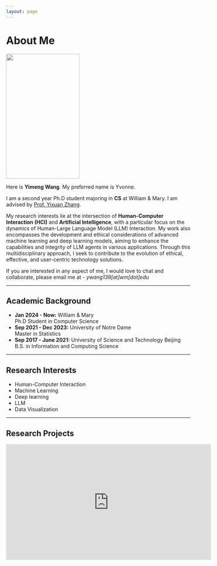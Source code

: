 ```yaml
---
layout: page
---
```


# About Me

<img src="https://YimengYvonne.github.io/mypic.jpg" class="floatpic" width="200" height="340">

Here is **Yimeng Wang**. My preferred name is Yvonne.

I am a second year Ph.D student majoring in **CS** at William & Mary. I am advised by [Prof. Yixuan Zhang](https://zjanice.github.io/). 

My research interests lie at the intersection of **Human-Computer Interaction (HCI)** and **Artificial Intelligence**, with a particular focus on the dynamics of Human-Large Language Model (LLM) Interaction. My work also encompasses the development and ethical considerations of advanced machine learning and deep learning models, aiming to enhance the capabilities and integrity of LLM agents in various applications. Through this multidisciplinary approach, I seek to contribute to the evolution of ethical, effective, and user-centric technology solutions.

If you are interested in any aspect of me, I would love to chat and collaborate, please email me at - *ywang139[at]wm[dot]edu*
<br>

---

## Academic Background

- **Jan 2024 - Now:** William & Mary <br>Ph.D Student in Computer Science
- **Sep 2021 - Dec 2023:** University of Notre Dame<br>Master in Statistics 
- **Sep 2017 - June 2021:** University of Science and Technology Beijing<br>B.S. in Information and Computing Science

---

## Research Interests

- Human-Computer Interaction
- Machine Learning
- Deep learning
- LLM
- Data Visualization

---

## Research Projects

<iframe width="560" height="315" src="https://www.youtube.com/embed/NtqeTqR3FNA?si=dmHrhokuKg0TnvAd" title="YouTube video player" frameborder="0" allow="accelerometer; autoplay; clipboard-write; encrypted-media; gyroscope; picture-in-picture; web-share" referrerpolicy="strict-origin-when-cross-origin" allowfullscreen></iframe>

<br>
